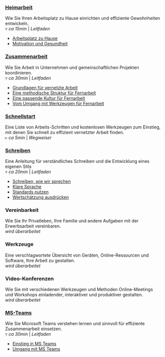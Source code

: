 ### [Heimarbeit](/heimarbeit#intro)
Wie Sie Ihren Arbeitsplatz zu Hause einrichten und effiziente Gewohnheiten entwickeln.  
▿ *ca 15min* | *Leitfaden*

- [Arbeitsplatz zu Hause](/heimarbeit#arbeitsplatz-20200710)
- [Motivation und Gesundheit](/heimarbeit#motivation-20200710)


### [Zusammenarbeit](/zusammenarbeit#intro)
Wie Sie Arbeit in Unternehmen und gemeinschaftlichen Projekten koordinieren.  
▿ *ca 30min* | *Leitfaden*

- [Grundlagen für vernetzte Arbeit](/zusammenarbeit#prinzipien-20200710)
- [Eine methodische Struktur für Fernarbeit](/zusammenarbeit#konzepte-20200710)
- [Eine passende Kultur für Fernarbeit](/zusammenarbeit#kultur-20200710)
- [Vom Umgang mit Werkzeugen für Fernarbeit](/zusammenarbeit#praxis-20200710)


### [Schnellstart](/schnellstart-unternehmen#text-20200710)  
Eine Liste von Arbeits-Schritten und kostenlosen Werkzeugen zum Einstieg, mit denen Sie schnell zu effizient vernetzter Arbeit finden.  
▹ *ca 5min* | *Wegweiser*


### [Schreiben](/schreiben#intro)
Eine Anleitung für verständliches Schreiben und die Entwicklung eines eigenen Stils  
▿ *ca 20min* | *Leitfaden*

- [Schreiben, wie wir sprechen](/schreiben#sprechen-20200710)
- [Klare Sprache](/schreiben#klarheit-20200710)
- [Standards nutzen](/schreiben#standards-20200710)
- [Wertschätzung ausdrücken](/schreiben#wertschaetzung-20200710)


### Vereinbarkeit
Wie Sie Ihr Privatleben, Ihre Familie und andere Aufgaben mit der Erwerbsarbeit vereinbaren.  
*wird überarbeitet*


### Werkzeuge
Eine verschlagwortete Übersicht von Geräten, Online-Ressourcen und Software, Ihre Arbeit zu gestalten.  
*wird überarbeitet*


### Video-Konferenzen
Wie Sie mit verschiedenen Werkzeugen und Methoden Online-Meetings und Workshops einladender, interaktiver und produktiver gestalten.  
*wird überarbeitet*


### [MS-Teams](/ms-teams#intro)
Wie Sie Microsoft Teams verstehen lernen und sinnvoll für effiziente Zusammenarbeit einsetzen.  
▿ *ca 30min* | *Leitfaden*

- [Einstieg in MS Teams](/ms-teams#wozu-20200907)
- [Umgang mit MS Teams](/ms-teams#anleitung-20200907)
